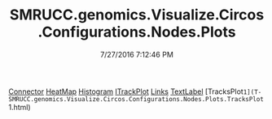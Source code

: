 ﻿---
title: SMRUCC.genomics.Visualize.Circos.Configurations.Nodes.Plots
date: 7/27/2016 7:12:46 PM
---

[Connector](T-SMRUCC.genomics.Visualize.Circos.Configurations.Nodes.Plots.Connector.html)
[HeatMap](T-SMRUCC.genomics.Visualize.Circos.Configurations.Nodes.Plots.HeatMap.html)
[Histogram](T-SMRUCC.genomics.Visualize.Circos.Configurations.Nodes.Plots.Histogram.html)
[ITrackPlot](T-SMRUCC.genomics.Visualize.Circos.Configurations.Nodes.Plots.ITrackPlot.html)
[Links](T-SMRUCC.genomics.Visualize.Circos.Configurations.Nodes.Plots.Links.html)
[TextLabel](T-SMRUCC.genomics.Visualize.Circos.Configurations.Nodes.Plots.TextLabel.html)
[TracksPlot`1](T-SMRUCC.genomics.Visualize.Circos.Configurations.Nodes.Plots.TracksPlot`1.html)
